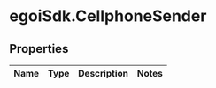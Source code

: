 # egoiSdk.CellphoneSender

## Properties
Name | Type | Description | Notes
------------ | ------------- | ------------- | -------------


